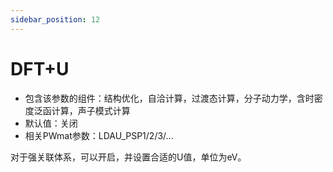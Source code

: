 ```yaml
---
sidebar_position: 12
---
```


# DFT+U

- 包含该参数的组件：结构优化，自洽计算，过渡态计算，分子动力学，含时密度泛函计算，声子模式计算
- 默认值：关闭
- 相关PWmat参数：LDAU_PSP1/2/3/...

对于强关联体系，可以开启，并设置合适的U值，单位为eV。
